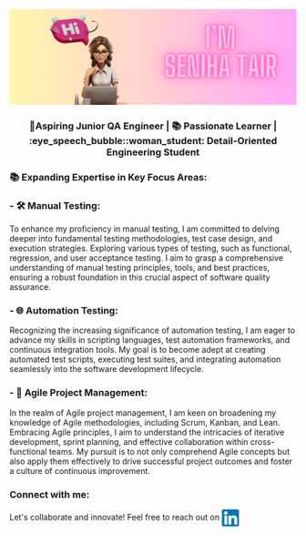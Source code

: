 <div align="center">

![Header image](https://github.com/stsenii/stsenii/blob/main/image.png)

</div>

<h3 align="center"> 🚀Aspiring Junior QA Engineer |  📚 Passionate Learner  | :eye_speech_bubble::woman_student: Detail-Oriented Engineering Student


<h3 style="text-align: justify;"> 📚 Expanding Expertise in Key Focus Areas:</h3>

<h3 style="text-align: justify;"> - 🛠️ Manual Testing:<br>
    </h3>
<p style="text-align: left;">To enhance my proficiency in manual testing, I am committed to delving deeper into fundamental testing methodologies, test case design, and execution strategies. Exploring various types of testing, such as functional, regression, and user acceptance testing. I aim to grasp a comprehensive understanding of manual testing principles, tools, and best practices, ensuring a robust foundation in this crucial aspect of software quality assurance.
    </p>
    
<h3 style="text-align: justify;"> - 🌐 Automation Testing:<br>
    </h3>
<p style="text-align: left;">Recognizing the increasing significance of automation testing, I am eager to advance my skills in scripting languages, test automation frameworks, and continuous integration tools. My goal is to become adept at creating automated test scripts, executing test suites, and integrating automation seamlessly into the software development lifecycle.
</p>

<h3 style="text-align: justify;"> - 🔄 Agile Project Management:<br>
   </h3>
<p style="text-align: left;">In the realm of Agile project management, I am keen on broadening my knowledge of Agile methodologies, including Scrum, Kanban, and Lean. Embracing Agile principles, I aim to understand the intricacies of iterative development, sprint planning, and effective collaboration within cross-functional teams. My pursuit is to not only comprehend Agile concepts but also apply them effectively to drive successful project outcomes and foster a culture of continuous improvement.
    </p>

<h3 style="text-align: justify;">Connect with me:</h3>
<p align="left">Let's collaborate and innovate! Feel free to reach out on <a href="https://www.linkedin.com/in/seniha-tair-856b9326b/" target="_blank"><img align="center" src="https://github.com/stsenii/stsenii/blob/main/174857.png" alt="senihatair" height="30" width="30" /></a>
</p>
